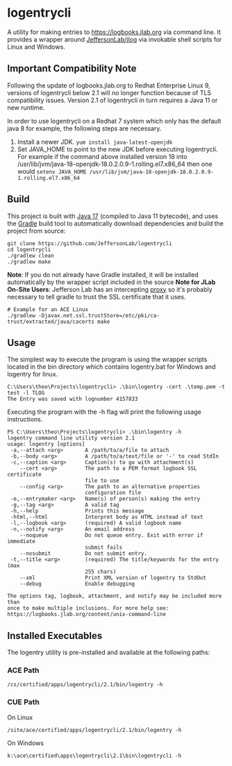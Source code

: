 # logentrycli
A utility for making entries to https://logbooks.jlab.org via command line.  It provides a wrapper around [JeffersonLab/jlog](https://github.com/JeffersonLab/jlog) via invokable shell scripts for Linux and Windows.

## Important Compatibility Note
Following the update of logbooks.jlab.org to Redhat Enterprise Linux 9, versions of logentrycli below 2.1 will no longer function because of TLS compatibility issues.  Version 2.1 of logentrycli in turn requires a Java 11 or new runtime.  

In order to use logentrycli on a Redhat 7 system which only has the default java 8 for example, the following steps are necessary.
 1. Install a newer JDK.  `yum install java-latest-openjdk`
 2. Set JAVA_HOME to point to the new JDK before executing logentrycli.  For example if the command above installed version 18 into /usr/lib/jvm/java-18-openjdk-18.0.2.0.9-1.rolling.el7.x86_64 then one would `setenv JAVA_HOME /usr/lib/jvm/java-18-openjdk-18.0.2.0.9-1.rolling.el7.x86_64`

## Build
This project is built with [Java 17](https://adoptium.net/) (compiled to Java 11 bytecode), and uses the [Gradle](https://gradle.org/) build tool to automatically download dependencies and build the project from source:

```
git clone https://github.com/JeffersonLab/logentrycli
cd logentrycli
./gradlew clean
./gradlew make
```
**Note**: If you do not already have Gradle installed, it will be installed automatically by the wrapper script included in the source
**Note for JLab On-Site Users**: Jefferson Lab has an intercepting [proxy](https://gist.github.com/slominskir/92c25a033db93a90184a5994e71d0b78) 
so it's probably necessary to tell gradle to trust the SSL certificate that it uses. 

```
# Example for an ACE Linux
./gradlew -Djavax.net.ssl.trustStore=/etc/pki/ca-trust/extracted/java/cacerts make
```

## Usage

The simplest way to execute the program is using the wrapper scripts located in the bin directory which contains
logentry.bat for Windows and logentry for linux.

```
C:\Users\theo\Projects\logentrycli> .\bin\logentry -cert .\temp.pem -t test -l TLOG
The Entry was saved with lognumber 4157833
```

Executing the program with the -h flag will print the following usage instructions.

```
PS C:\Users\theo\Projects\logentrycli> .\bin\logentry -h                              
logentry command line utility version 2.1
usage: logentry [options]
 -a,--attach <arg>       A /path/to/a/file to attach
 -b,--body <arg>         A /path/to/a/text/file or '-' to read StdIn
 -c,--caption <arg>      Caption(s) to go with attachment(s)
    --cert <arg>         The path to a PEM format logbook SSL certificate
                         file to use
    --config <arg>       The path to an alternative properties
                         configuration file
 -e,--entrymaker <arg>   Name(s) of person(s) making the entry
 -g,--tag <arg>          A valid tag
 -h,--help               Prints this message
 -html,--html            Interpret body as HTML instead of text
 -l,--logbook <arg>      (required) A valid logbook name
 -n,--notify <arg>       An email address
    --noqueue            Do not queue entry. Exit with error if immediate
                         submit fails
    --nosubmit           Do not submit entry.
 -t,--title <arg>        (required) The title/keywords for the entry (max
                         255 chars)
    --xml                Print XML version of logentry to StdOut
    --debug              Enable debugging

The options tag, logbook, attachment, and notify may be included more than
once to make multiple inclusions. For more help see:
https://logbooks.jlab.org/content/unix-command-line

```

## Installed Executables

The logentry utility is pre-installed and available at the following paths:

### ACE Path
```
/cs/certified/apps/logentrycli/2.1/bin/logentry -h
```

### CUE Path
On Linux
```
/site/ace/certified/apps/logentrycli/2.1/bin/logentry -h
```

On Windows
```
k:\ace\certified\apps\logentrycli\2.1\bin\logentrycli -h
```
